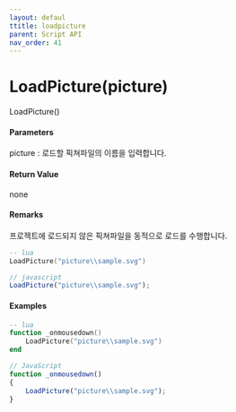 ```yaml
---
layout: defaul
ttitle: loadpicture
parent: Script API
nav_order: 41
---
```

# LoadPicture\(picture\)

LoadPicture\(\)

#### Parameters

picture : 로드할 픽쳐파일의 이름을 입력합니다.

#### Return Value

none

#### Remarks

프로젝트에 로드되지 않은 픽쳐파일을 동적으로 로드를 수행합니다.



```lua
-- lua
LoadPicture("picture\\sample.svg")
```

```js
// javascript
LoadPicture("picture\\sample.svg");
```

#### 

#### Examples

```lua
-- lua
function _onmousedown()
    LoadPicture("picture\\sample.svg")
end
```

```js
// JavaScript
function _onmousedown()
{    
    LoadPicture("picture\\sample.svg");
}
```



